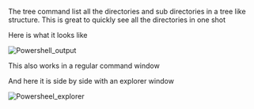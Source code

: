 The tree command list all the directories and sub directories in a tree like structure. This is great to quickly see all the directories in one shot

Here is what it looks like


![Powershell_output](https://user-images.githubusercontent.com/16019429/112690602-710be700-8e52-11eb-8891-74aebb5c48eb.PNG)


This also works in a regular command window



And here it is side by side with an explorer window


![Powersheel_explorer](https://user-images.githubusercontent.com/16019429/112690671-8bde5b80-8e52-11eb-9fd0-f776e8b4db41.PNG)
